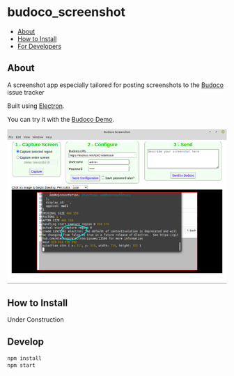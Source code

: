 # budoco_screenshot

* [About](#about)
* [How to Install](#how-to-install)
* [For Developers](#for-developers)

## About
A screenshot app especially tailored for posting screenshots to the [Budoco](https://github.com/ctrager/budoco) issue tracker

Built using [Electron](https://www.electronjs.org).

You can try it with the [Budoco Demo](https://budoco.net).

![screenshot](/budoco_screenshot_for_readme.png)

## How to Install

Under Construction

## Develop

```
npm install
npm start
```
